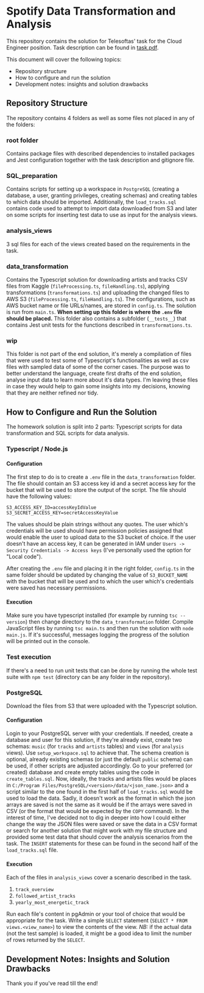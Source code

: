 # Spotify Data Transformation and Analysis
This repository contains the solution for Telesoftas' task for the Cloud Engineer position.
Task description can be found in [task.pdf](task.pdf).

This document will cover the following topics:
- Repository structure
- How to configure and run the solution
- Development notes: insights and solution drawbacks

## Repository Structure
The repository contains 4 folders as well as some files not placed in any of the folders:

### root folder
Contains package files with described dependencies to installed packages and Jest configuration together with the task description and gitignore file.

### SQL_preparation
Contains scripts for setting up a workspace in `PostgreSQL` (creating a database, a user, granting privileges, creating schemas) and creating tables to which data should be imported. Additionally, the `load_tracks.sql` contains code used to attempt to import data downloaded from S3 and later on some scripts for inserting test data to use as input for the analysis views.

### analysis_views
3 sql files for each of the views created based on the requirements in the task.

### data_transformation
Contains the Typescript solution for downloading artists and tracks CSV files from Kaggle (`fileProcessing.ts`, `fileHandling.ts`), applying transformations (`transformations.ts`) and uploading the changed files to AWS S3 (`fileProcessing.ts`, `fileHandling.ts`). The configurations, such as AWS bucket name or file URLs/names, are stored in `config.ts`. The solution is run from `main.ts`.
**When setting up this folder is where the `.env` file should be placed.**
This folder also contains a subfolder (`__tests__`) that contains Jest unit tests for the functions described in `transformations.ts`.

### wip
This folder is not part of the end solution, it's merely a compilation of files that were used to test some of Typescript's functionalities as well as csv files with sampled data of some of the corner cases. The purpose was to better understand the language, create first drafts of the end solution, analyse input data to learn more about it's data types. I'm leaving these files in case they would help to gain some insights into my decisions, knowing that they are neither refined nor tidy.

## How to Configure and Run the Solution
The homework solution is split into 2 parts: Typescript scripts for data transformation and SQL scripts for data analysis.
### Typescript / Node.js
#### Configuration
The first step to do is to create a `.env` file in the `data_transformation` folder. The file should contain an S3 access key id and a secret access key for the bucket that will be used to store the output of the script.
The file should have the following values:
```
S3_ACCESS_KEY_ID=accessKeyIdValue
S3_SECRET_ACCESS_KEY=secretAccessKeyValue
```
The values should be plain strings without any quotes. The user which's credentials will be used should have permission policies assigned that would enable the user to upload data to the S3 bucket of choice. If the user doesn't have an access key, it can be generated in IAM under `Users -> Security Credentials -> Access keys` (I've personally used the option for "Local code"). 

After creating the `.env` file and placing it in the right folder, `config.ts` in the same folder should be updated by changing the value of `S3_BUCKET_NAME` with the bucket that will be used and to which the user which's credentials were saved has necessary permissions.
#### Execution
Make sure you have typescript installed (for example by running `tsc --version`) then change directory to the `data_transformation` folder. Compile JavaScript files by running `tsc main.ts` and then run the solution with `node main.js`. If it's successful, messages logging the progress of the solution will be printed out in the console.
### Test execution
If there's a need to run unit tests that can be done by running the whole test suite with `npm test` (directory can be any folder in the repository). 

### PostgreSQL
Download the files from S3 that were uploaded with the Typescript solution.
#### Configuration
Login to your PostgreSQL server with your credentials. If needed, create a database and user for this solution, if they're already exist, create two schemas: `music` (for `tracks` and `artists` tables) and `views` (for `analysis` views). Use `setup_workspace.sql` to achieve that.
The schema creation is optional, already existing schemas (or just the default `public` schema) can be used, if other scripts are adjusted accordingly.
Go to your preferred (or created) database and create empty tables using the code in `create_tables.sql`.
Now, ideally, the tracks and artists files would be places in `C:/Program Files/PostgreSQL/<version>/data/<json_name.json>` and a script similar to the one found in the first half of `load_tracks.sql` would be used to load the data. Sadly, it doesn't work as the format in which the json arrays are saved is not the same as it would be if the arrays were saved in CSV (or the format that would be expected by the `COPY` command). In the interest of time, I've decided not to dig in deeper into how I could either change the way the JSON files were saved or save the data in a CSV format or search for another solution that might work with my file structure and provided some test data that should cover the analysis scenarios from the task. The `INSERT` statements for these can be found in the second half of the `load_tracks.sql` file.
#### Execution
Each of the files in `analysis_views` cover a scenario described in the task. 
1. `track_overview`
2. `followed_artist_tracks`
3. `yearly_most_energetic_track`

Run each file's content in pgAdmin or your tool of choice that would be appropriate for the task. Write a simple `SELECT` statement (`SELECT * FROM views.<view_name>`) to view the contents of the view. *NB:* if the actual data (not the test sample) is loaded, it might be a good idea to limit the number of rows returned by the `SELECT`.

## Development Notes: Insights and Solution Drawbacks

Thank you if you've read till the end!